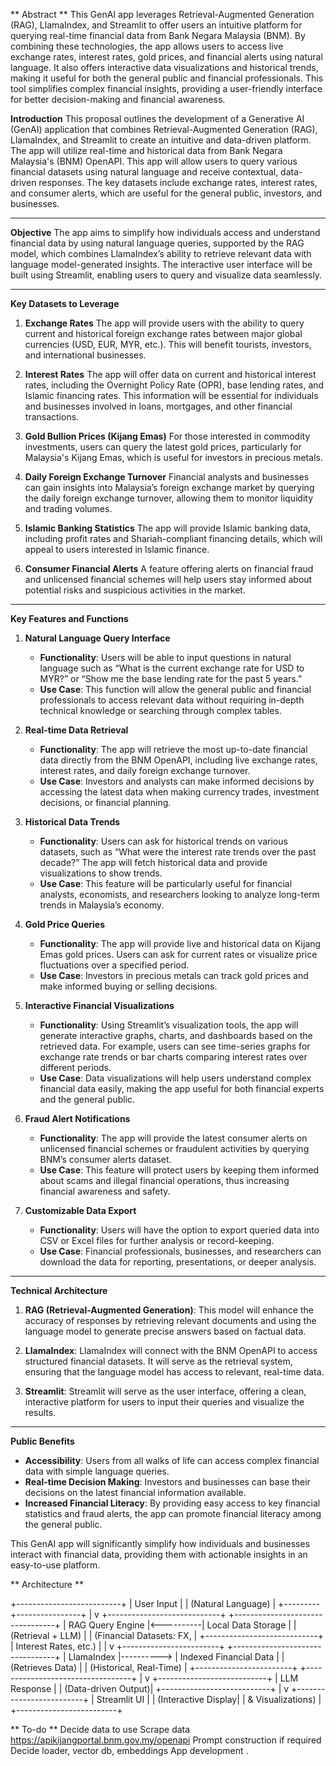 ** Abstract **
This GenAI app leverages Retrieval-Augmented Generation (RAG), LlamaIndex, and Streamlit to offer users an intuitive platform for querying real-time financial data from Bank Negara Malaysia (BNM). By combining these technologies, the app allows users to access live exchange rates, interest rates, gold prices, and financial alerts using natural language. It also offers interactive data visualizations and historical trends, making it useful for both the general public and financial professionals. This tool simplifies complex financial insights, providing a user-friendly interface for better decision-making and financial awareness. 

**Introduction**
This proposal outlines the development of a Generative AI (GenAI) application that combines Retrieval-Augmented Generation (RAG), LlamaIndex, and Streamlit to create an intuitive and data-driven platform. The app will utilize real-time and historical data from Bank Negara Malaysia's (BNM) OpenAPI. This app will allow users to query various financial datasets using natural language and receive contextual, data-driven responses. The key datasets include exchange rates, interest rates, and consumer alerts, which are useful for the general public, investors, and businesses.

---

**Objective**
The app aims to simplify how individuals access and understand financial data by using natural language queries, supported by the RAG model, which combines LlamaIndex’s ability to retrieve relevant data with language model-generated insights. The interactive user interface will be built using Streamlit, enabling users to query and visualize data seamlessly.

---

**Key Datasets to Leverage**

1. **Exchange Rates**
   The app will provide users with the ability to query current and historical foreign exchange rates between major global currencies (USD, EUR, MYR, etc.). This will benefit tourists, investors, and international businesses.
   
2. **Interest Rates**
   The app will offer data on current and historical interest rates, including the Overnight Policy Rate (OPR), base lending rates, and Islamic financing rates. This information will be essential for individuals and businesses involved in loans, mortgages, and other financial transactions.
   
3. **Gold Bullion Prices (Kijang Emas)**
   For those interested in commodity investments, users can query the latest gold prices, particularly for Malaysia's Kijang Emas, which is useful for investors in precious metals.
   
4. **Daily Foreign Exchange Turnover**
   Financial analysts and businesses can gain insights into Malaysia’s foreign exchange market by querying the daily foreign exchange turnover, allowing them to monitor liquidity and trading volumes.
   
5. **Islamic Banking Statistics**
   The app will provide Islamic banking data, including profit rates and Shariah-compliant financing details, which will appeal to users interested in Islamic finance.
   
6. **Consumer Financial Alerts**
   A feature offering alerts on financial fraud and unlicensed financial schemes will help users stay informed about potential risks and suspicious activities in the market.

---

**Key Features and Functions**

1. **Natural Language Query Interface**
   - **Functionality**: Users will be able to input questions in natural language such as “What is the current exchange rate for USD to MYR?” or “Show me the base lending rate for the past 5 years.”
   - **Use Case**: This function will allow the general public and financial professionals to access relevant data without requiring in-depth technical knowledge or searching through complex tables.

2. **Real-time Data Retrieval**
   - **Functionality**: The app will retrieve the most up-to-date financial data directly from the BNM OpenAPI, including live exchange rates, interest rates, and daily foreign exchange turnover.
   - **Use Case**: Investors and analysts can make informed decisions by accessing the latest data when making currency trades, investment decisions, or financial planning.

3. **Historical Data Trends**
   - **Functionality**: Users can ask for historical trends on various datasets, such as “What were the interest rate trends over the past decade?” The app will fetch historical data and provide visualizations to show trends.
   - **Use Case**: This feature will be particularly useful for financial analysts, economists, and researchers looking to analyze long-term trends in Malaysia’s economy.

4. **Gold Price Queries**
   - **Functionality**: The app will provide live and historical data on Kijang Emas gold prices. Users can ask for current rates or visualize price fluctuations over a specified period.
   - **Use Case**: Investors in precious metals can track gold prices and make informed buying or selling decisions.

5. **Interactive Financial Visualizations**
   - **Functionality**: Using Streamlit’s visualization tools, the app will generate interactive graphs, charts, and dashboards based on the retrieved data. For example, users can see time-series graphs for exchange rate trends or bar charts comparing interest rates over different periods.
   - **Use Case**: Data visualizations will help users understand complex financial data easily, making the app useful for both financial experts and the general public.

6. **Fraud Alert Notifications**
   - **Functionality**: The app will provide the latest consumer alerts on unlicensed financial schemes or fraudulent activities by querying BNM’s consumer alerts dataset.
   - **Use Case**: This feature will protect users by keeping them informed about scams and illegal financial operations, thus increasing financial awareness and safety.

7. **Customizable Data Export**
   - **Functionality**: Users will have the option to export queried data into CSV or Excel files for further analysis or record-keeping.
   - **Use Case**: Financial professionals, businesses, and researchers can download the data for reporting, presentations, or deeper analysis.

---

**Technical Architecture**

1. **RAG (Retrieval-Augmented Generation)**: This model will enhance the accuracy of responses by retrieving relevant documents and using the language model to generate precise answers based on factual data.

2. **LlamaIndex**: LlamaIndex will connect with the BNM OpenAPI to access structured financial datasets. It will serve as the retrieval system, ensuring that the language model has access to relevant, real-time data.

3. **Streamlit**: Streamlit will serve as the user interface, offering a clean, interactive platform for users to input their queries and visualize the results.

---

**Public Benefits**

- **Accessibility**: Users from all walks of life can access complex financial data with simple language queries.
- **Real-time Decision Making**: Investors and businesses can base their decisions on the latest financial information available.
- **Increased Financial Literacy**: By providing easy access to key financial statistics and fraud alerts, the app can promote financial literacy among the general public.
  
This GenAI app will significantly simplify how individuals and businesses interact with financial data, providing them with actionable insights in an easy-to-use platform.

** Architecture **

+--------------------------+
|     User Input            |
| (Natural Language)  |
+---------+----------------+
              |
              v
+----------------------------+             +---------------------------------+
|  RAG Query Engine   |<----------|     Local Data Storage     |
| (Retrieval + LLM)       |              | (Financial Datasets: FX,  |
+----------------------------+              |  Interest Rates, etc.)        |
              |
              v
+------------------------+                  +---------------------------------+
|    LlamaIndex        |---------->    |   Indexed Financial Data   |
|  (Retrieves Data)  |                   |  (Historical, Real-Time)     |
+------------------------+                  +----------------------------------+
              |
              v
+---------------------------+ 
| LLM Response         |
| (Data-driven Output)|
+---------------------------+
             |
             v
+-------------------------+
|  Streamlit UI           |
| (Interactive Display|
|   & Visualizations)  |
+-------------------------+

** To-do **
Decide data to use
Scrape data https://apikijangportal.bnm.gov.my/openapi
Prompt construction if required
Decide loader, vector db, embeddings 
App development
.
